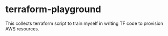 # terraform-playground
This collects terraform script to train myself in writing TF code to provision AWS resources.
